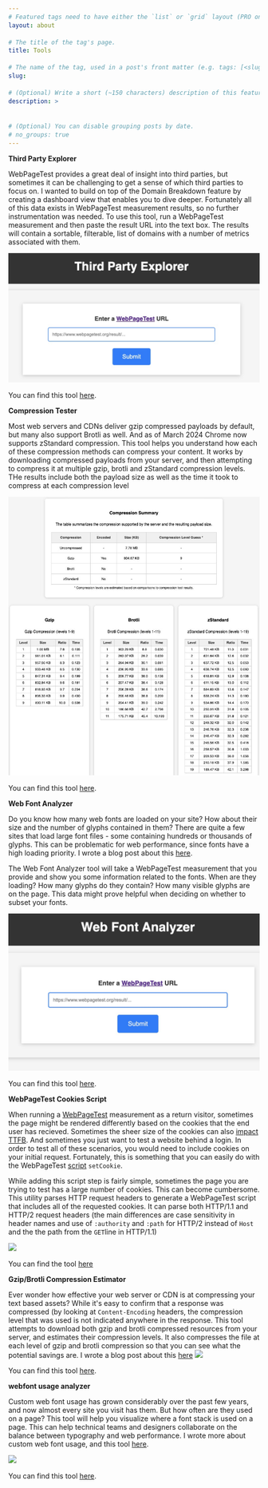 ```yaml
---
# Featured tags need to have either the `list` or `grid` layout (PRO only).
layout: about

# The title of the tag's page.
title: Tools

# The name of the tag, used in a post's front matter (e.g. tags: [<slug>]).
slug: 

# (Optional) Write a short (~150 characters) description of this featured tag.
description: >
  

# (Optional) You can disable grouping posts by date.
# no_groups: true
---
```


**Third Party Explorer**

WebPageTest provides a great deal of insight into third parties, but sometimes it can be challenging to get a sense of which third parties to focus on. I wanted to build on top of the Domain Breakdown feature by creating a dashboard view that enables you to dive deeper. Fortunately all of this data exists in WebPageTest measurement results, so no further instrumentation was needed. To use this tool, run a WebPageTest measurement and then paste the result URL into the text box. The results will contain a sortable, filterable, list of domains with a number of metrics associated with them.


[![Third Party Explorer](/assets/img/blog/discovering-third-party-performance-risks/third-party-explorer.jpg)](https://tools.paulcalvano.com/wpt-third-party-analysis/)

You can find this tool [here](https://tools.paulcalvano.com/wpt-third-party-analysis/).



**Compression Tester**

Most web servers and CDNs deliver gzip compressed payloads by default, but many also support Brotli as well. And as of March 2024 Chrome now supports zStandard compression. This tool helps you understand how each of these compression methods can compress your content. It works by downloading compressed payloads from your server, and then attempting to compress it at multiple gzip, brotli and zStandard compression levels. THe results include both the payload size as well as the time it took to compress at each compression level

[![Compression Tester](/assets/img/blog/choosing-between-gzip-brotli-and-zstandard-compression/sandals_homepage_compression.jpg)](https://tools.paulcalvano.com/compression-tester/)

You can find this tool [here](https://tools.paulcalvano.com/compression-tester/).


**Web Font Analyzer** 

Do you know how many web fonts are loaded on your site? How about their size and the number of glyphs contained in them? There are quite a few sites that load large font files - some containing hundreds or thousands of glyphs. This can be problematic for web performance, since fonts have a high loading priority. I wrote a blog post about this [here](/2024-02-16-identifying-font-subsetting-opportunities).

The Web Font Analyzer tool will take a WebPageTest measurement that you provide and show you some information related to the fonts. When are they loading? How many glyphs do they contain? How many visible glyphs are on the page. This data might prove helpful when deciding on whether to subset your fonts.

[![Web Font Analyzer](/assets/img/blog/identifying-font-subsetting-opportunities/web-font-analyzer.jpg)](https://tools.paulcalvano.com/wpt-font-analysis/)

You can find this tool [here](https://tools.paulcalvano.com/wpt-font-analysis/).

**WebPageTest Cookies Script**

When running a [WebPageTest](https://webpagetest.org) measurement as a return visitor, sometimes the page might be rendered differently based on the cookies that the end user has recieved. Sometimes the sheer size of the cookies can also [impact TTFB](/2020-07-13-an-analysis-of-cookie-sizes-on-the-web/). And sometimes you just want to test a website behind a login. In order to test all of these scenarios, you would need to include cookies on your initial request. Fortunately, this is something that you can easily do with the WebPageTest [script](https://sites.google.com/a/webpagetest.org/docs/using-webpagetest/scripting#TOC-setCookie) `setCookie`.

While adding this script step is fairly simple, sometimes the page you are trying to test has a large number of cookies. This can become cumbersome. This utility parses HTTP request headers to generate a WebPageTest script that includes all of the requested cookies. It can parse both HTTP/1.1 and HTTP/2 request headers (the main differences are case sensitivity in header names and use of `:authority` and `:path` for HTTP/2 instead of `Host` and the the path from the `GET`line in HTTP/1.1)

[![](/assets/img/blog/tools/wpt-cookies.jpg)](http://htmlpreview.github.io/?https://github.com/paulcalvano/requestHeaders-to-WPT-script/blob/master/request-headers-to-wpt-script.html)

You can find the tool [here](http://htmlpreview.github.io/?https://github.com/paulcalvano/requestHeaders-to-WPT-script/blob/master/request-headers-to-wpt-script.html)


**Gzip/Brotli Compression Estimator** 

Ever wonder how effective your web server or CDN is at compressing your text based assets? While it's easy to confirm that a response was compressed (by looking at 	`Content-Encoding` headers, the compression level that was used is not indicated anywhere in the response. This tool attempts to download both gzip and brotli compressed resources from your server, and estimates their compression levels. It also compresses the file at each level of gzip and brotli compression so that you can see what the potential savings are. I wrote a blog post about this [here](/2018-07-25-brotli-compression-how-much-will-it-reduce-your-content/)
[![](/assets/wp-content/uploads/2018/07/compression_estimator_jquery.jpg)](https://tools.paulcalvano.com/compression.php)

You can find this tool [here](https://tools.paulcalvano.com/compression.php).

**webfont usage analyzer**

Custom web font usage has grown considerably over the past few years, and now almost every site you visit has them. But how often are they used on a page? This tool will help you visualize where a font stack is used on a page. This can help technical teams and designers collaborate on the balance between typography and web performance. I wrote more about custom web font usage, and this tool [here](/2017-07-25-performance-and-usage-implications-of-custom-fonts/).

[![](/assets/wp-content/uploads/2017/07/developer_akamai_example.jpg)](https://github.com/paulcalvano/webfont-usage-analyzer)

You can find this tool [here](https://github.com/paulcalvano/webfont-usage-analyzer).


